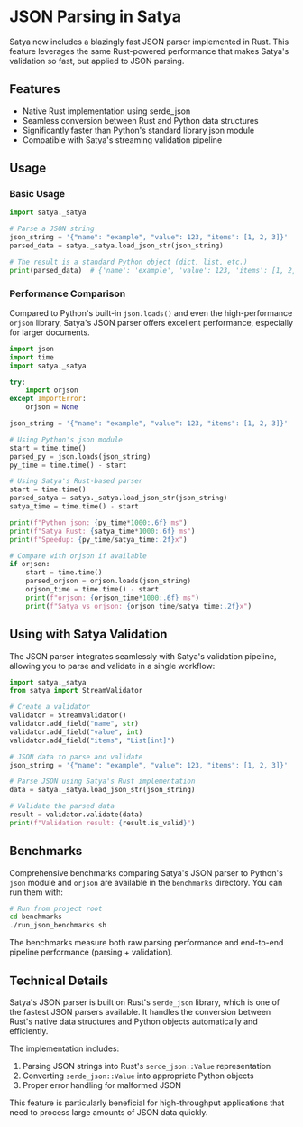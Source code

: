 # JSON Parsing in Satya

Satya now includes a blazingly fast JSON parser implemented in Rust. This feature leverages the same Rust-powered performance that makes Satya's validation so fast, but applied to JSON parsing.

## Features

- Native Rust implementation using serde_json
- Seamless conversion between Rust and Python data structures
- Significantly faster than Python's standard library json module
- Compatible with Satya's streaming validation pipeline

## Usage

### Basic Usage

```python
import satya._satya

# Parse a JSON string
json_string = '{"name": "example", "value": 123, "items": [1, 2, 3]}'
parsed_data = satya._satya.load_json_str(json_string)

# The result is a standard Python object (dict, list, etc.)
print(parsed_data)  # {'name': 'example', 'value': 123, 'items': [1, 2, 3]}
```

### Performance Comparison

Compared to Python's built-in `json.loads()` and even the high-performance `orjson` library, Satya's JSON parser offers excellent performance, especially for larger documents.

```python
import json
import time
import satya._satya

try:
    import orjson
except ImportError:
    orjson = None

json_string = '{"name": "example", "value": 123, "items": [1, 2, 3]}'

# Using Python's json module
start = time.time()
parsed_py = json.loads(json_string)
py_time = time.time() - start

# Using Satya's Rust-based parser
start = time.time()
parsed_satya = satya._satya.load_json_str(json_string)
satya_time = time.time() - start

print(f"Python json: {py_time*1000:.6f} ms")
print(f"Satya Rust: {satya_time*1000:.6f} ms")
print(f"Speedup: {py_time/satya_time:.2f}x")

# Compare with orjson if available
if orjson:
    start = time.time()
    parsed_orjson = orjson.loads(json_string)
    orjson_time = time.time() - start
    print(f"orjson: {orjson_time*1000:.6f} ms")
    print(f"Satya vs orjson: {orjson_time/satya_time:.2f}x")
```

## Using with Satya Validation

The JSON parser integrates seamlessly with Satya's validation pipeline, allowing you to parse and validate in a single workflow:

```python
import satya._satya
from satya import StreamValidator

# Create a validator
validator = StreamValidator()
validator.add_field("name", str)
validator.add_field("value", int)
validator.add_field("items", "List[int]")

# JSON data to parse and validate
json_string = '{"name": "example", "value": 123, "items": [1, 2, 3]}'

# Parse JSON using Satya's Rust implementation
data = satya._satya.load_json_str(json_string)

# Validate the parsed data
result = validator.validate(data)
print(f"Validation result: {result.is_valid}")
```

## Benchmarks

Comprehensive benchmarks comparing Satya's JSON parser to Python's `json` module and `orjson` are available in the `benchmarks` directory. You can run them with:

```bash
# Run from project root
cd benchmarks
./run_json_benchmarks.sh
```

The benchmarks measure both raw parsing performance and end-to-end pipeline performance (parsing + validation).

## Technical Details

Satya's JSON parser is built on Rust's `serde_json` library, which is one of the fastest JSON parsers available. It handles the conversion between Rust's native data structures and Python objects automatically and efficiently.

The implementation includes:

1. Parsing JSON strings into Rust's `serde_json::Value` representation
2. Converting `serde_json::Value` into appropriate Python objects
3. Proper error handling for malformed JSON

This feature is particularly beneficial for high-throughput applications that need to process large amounts of JSON data quickly. 